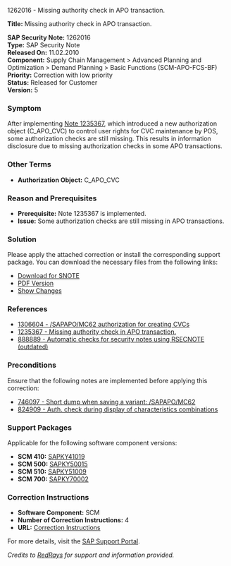 1262016 - Missing authority check in APO transaction.

**Title:** Missing authority check in APO transaction.

**SAP Security Note:** 1262016  
**Type:** SAP Security Note  
**Released On:** 11.02.2010  
**Component:** Supply Chain Management > Advanced Planning and Optimization > Demand Planning > Basic Functions (SCM-APO-FCS-BF)  
**Priority:** Correction with low priority  
**Status:** Released for Customer  
**Version:** 5  

### Symptom
After implementing [Note 1235367](https://me.sap.com/notes/1235367), which introduced a new authorization object (C_APO_CVC) to control user rights for CVC maintenance by POS, some authorization checks are still missing. This results in information disclosure due to missing authorization checks in some APO transactions.

### Other Terms
- **Authorization Object:** C_APO_CVC

### Reason and Prerequisites
- **Prerequisite:** Note 1235367 is implemented.
- **Issue:** Some authorization checks are still missing in APO transactions.

### Solution
Please apply the attached correction or install the corresponding support package. You can download the necessary files from the following links:
- [Download for SNOTE](https://notesdownloads.sap.com/note/0040000007378812017)
- [PDF Version](https://userapps.support.sap.com/sap/support/sfm/notes/print/0001262016?language=en-US&token=35B2CED1A36F8CB6F087CB9679C5DE98)
- [Show Changes](https://me.sap.com/notesLatestChanges/0001262016/E/diff)

### References
- [1306604 - /SAPAPO/MC62 authorization for creating CVCs](https://me.sap.com/notes/1306604)
- [1235367 - Missing authority check in APO transaction.](https://me.sap.com/notes/1235367)
- [888889 - Automatic checks for security notes using RSECNOTE (outdated)](https://me.sap.com/notes/888889)

### Preconditions
Ensure that the following notes are implemented before applying this correction:
- [746097 - Short dump when saving a variant: /SAPAPO/MC62](https://me.sap.com/notes/746097)
- [824909 - Auth. check during display of characteristics combinations](https://me.sap.com/notes/824909)

### Support Packages
Applicable for the following software component versions:
- **SCM 410:** [SAPKY41019](https://me.sap.com/supportpackage/SAPKY41019)
- **SCM 500:** [SAPKY50015](https://me.sap.com/supportpackage/SAPKY50015)
- **SCM 510:** [SAPKY51009](https://me.sap.com/supportpackage/SAPKY51009)
- **SCM 700:** [SAPKY70002](https://me.sap.com/supportpackage/SAPKY70002)

### Correction Instructions
- **Software Component:** SCM
- **Number of Correction Instructions:** 4
- **URL:** [Correction Instructions](https://me.sap.com/corrins/0001262016/418)

For more details, visit the [SAP Support Portal](https://me.sap.com/).

*Credits to [RedRays](https://redrays.io) for support and information provided.*